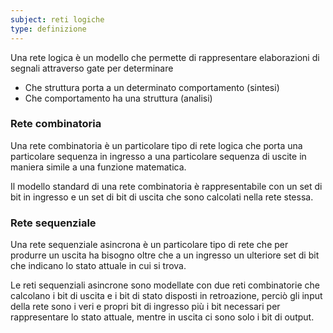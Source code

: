 ```yaml
---
subject: reti logiche
type: definizione
---
```

Una rete logica è un modello che permette di rappresentare elaborazioni di segnali attraverso gate per determinare
* Che struttura porta a un determinato comportamento (sintesi)
* Che comportamento ha una struttura (analisi)

### Rete combinatoria
Una rete combinatoria è un particolare tipo di rete logica che porta una particolare sequenza in ingresso a una particolare sequenza di uscite in maniera simile a una funzione matematica.

Il modello standard di una rete combinatoria è rappresentabile con un set di bit in ingresso e un set di bit di uscita che sono calcolati nella rete stessa.

### Rete sequenziale
Una rete sequenziale asincrona è un particolare tipo di rete che per produrre un uscita ha bisogno oltre che a un ingresso un ulteriore set di bit che indicano lo stato attuale in cui si trova.

Le reti sequenziali asincrone sono modellate con due reti combinatorie che calcolano i bit di uscita e i bit di stato disposti in retroazione, perciò gli input della rete sono i veri e propri bit di ingresso più i bit necessari per rappresentare lo stato attuale, mentre in uscita ci sono solo i bit di output.